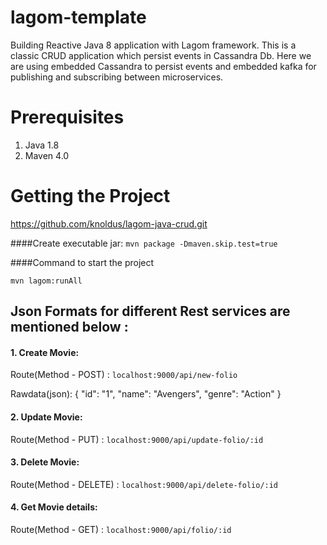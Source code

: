 # lagom-template
Building Reactive Java 8 application with Lagom framework. This is a classic CRUD application which persist events in Cassandra Db. Here we are using embedded Cassandra to persist events and embedded kafka for publishing and subscribing between microservices.

# Prerequisites
1. Java 1.8
2. Maven 4.0

# Getting the Project
https://github.com/knoldus/lagom-java-crud.git

####Create executable jar: 
`mvn package -Dmaven.skip.test=true`

####Command to start the project

`mvn lagom:runAll`

## Json Formats for different Rest services are mentioned below :

#### 1. Create Movie:

Route(Method - POST) : `localhost:9000/api/new-folio`

Rawdata(json): 
    {
	"id": "1",
	"name": "Avengers",
	"genre": "Action"
    }


#### 2. Update Movie:

Route(Method - PUT) : `localhost:9000/api/update-folio/:id`
    

#### 3. Delete Movie:

Route(Method - DELETE) : `localhost:9000/api/delete-folio/:id`
    

#### 4. Get Movie details:

Route(Method - GET) : `localhost:9000/api/folio/:id`

